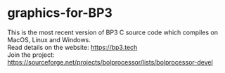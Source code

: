 # graphics-for-BP3
This is the most recent version of BP3 C source code which compiles on MacOS, Linux and Windows.<br />Read details on the website: https://bp3.tech<br />Join the project: https://sourceforge.net/projects/bolprocessor/lists/bolprocessor-devel

